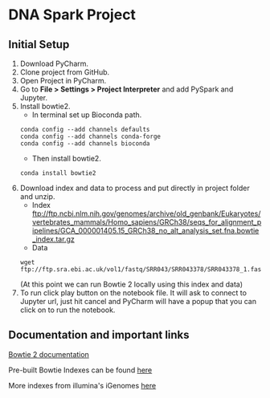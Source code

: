 # DNA Spark Project
## Initial Setup
1. Download PyCharm.
2. Clone project from GitHub.
3. Open Project in PyCharm.
4. Go to **File > Settings > Project Interpreter** and add PySpark and Jupyter.
5. Install bowtie2.
    * In terminal set up Bioconda path.
    ```
    conda config --add channels defaults
    conda config --add channels conda-forge
    conda config --add channels bioconda
    ```
    * Then install bowtie2.
    ```
    conda install bowtie2
    ```
6. Download index and data to process and put directly in project folder and unzip.
    * Index
ftp://ftp.ncbi.nlm.nih.gov/genomes/archive/old_genbank/Eukaryotes/vertebrates_mammals/Homo_sapiens/GRCh38/seqs_for_alignment_pipelines/GCA_000001405.15_GRCh38_no_alt_analysis_set.fna.bowtie_index.tar.gz
    * Data
    ```
    wget ftp://ftp.sra.ebi.ac.uk/vol1/fastq/SRR043/SRR043378/SRR043378_1.fastq.gz
    ```
    (At this point we can run Bowtie 2 locally using this index and data)
6. To run click play button on the notebook file. It will ask to connect to Jupyter url, just hit cancel and PyCharm 
will have a popup that you can click on to run the notebook.

## Documentation and important links
[Bowtie 2 documentation](http://bowtie-bio.sourceforge.net/bowtie2/manual.shtml#introduction)

Pre-built Bowtie Indexes can be found [here](http://bowtie-bio.sourceforge.net/bowtie2/index.shtml)

More indexes from illumina's iGenomes [here](https://support.illumina.com/sequencing/sequencing_software/igenome.html)
